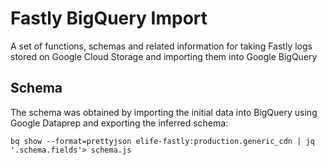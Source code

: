# Fastly BigQuery Import
A set of functions, schemas and related information for taking Fastly logs stored on Google Cloud Storage and importing them into Google BigQuery

## Schema
The schema was obtained by importing the initial data into BigQuery using Google Dataprep and exporting the inferred schema:
```
bq show --format=prettyjson elife-fastly:production.generic_cdn | jq '.schema.fields'> schema.js
```

